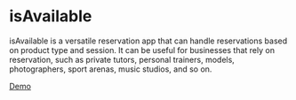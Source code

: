 # isAvailable

isAvailable is a versatile reservation app that can handle reservations based on product type and session. It can be useful for businesses that rely on reservation, such as private tutors, personal trainers, models, photographers, sport arenas, music studios, and so on.

<a href="https://isavailable-e52e1.web.app/" target="_blank">Demo</a>
